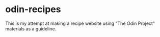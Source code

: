 # odin-recipes
This is my attempt at making a recipe website using "The Odin Project" materials as a guideline.